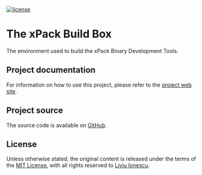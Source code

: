 
[![license](https://img.shields.io/github/license/xpack-dev-tools/xpack-build-box)](https://github.com/xpack-dev-tools/xpack-build-box/blob/master/LICENSE)

# The xPack Build Box

The environment used to build the xPack Binary Development Tools.

## Project documentation

For information on how to use this project,
please refer to the
[project web site](https://xpack-dev-tools.github.io/xpack-build-box/).

## Project source


The source code is available on
[GitHub](https://github.com/xpack-dev-tools/xpack-build-box/).


## License

Unless otherwise stated, the original content is released under the terms of the
[MIT License](https://opensource.org/licenses/mit/),
with all rights reserved to
[Liviu Ionescu](https://github.com/ilg-ul).
